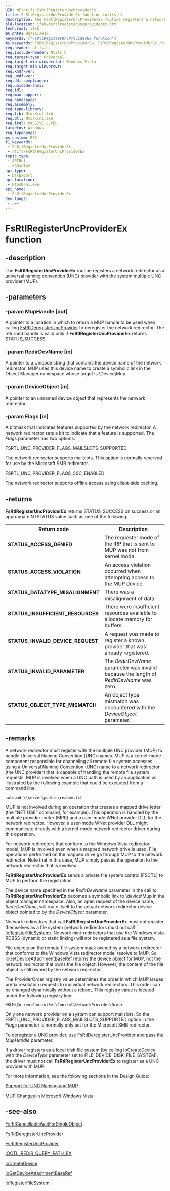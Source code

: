 ```yaml
---
UID: NF:ntifs.FsRtlRegisterUncProviderEx
title: FsRtlRegisterUncProviderEx function (ntifs.h)
description: The FsRtlRegisterUncProviderEx routine registers a network redirector as a universal naming convention (UNC) provider with the system multiple UNC provider (MUP).
old-location: ifsk\fsrtlregisteruncproviderex.htm
tech.root: ifsk
ms.date: 04/16/2018
keywords: ["FsRtlRegisterUncProviderEx function"]
ms.keywords: FsRtlRegisterUncProviderEx, FsRtlRegisterUncProviderEx routine [Installable File System Drivers], fsrtlref_ae033ff2-3d3a-468c-973d-d6a78a2293a2.xml, ifsk.fsrtlregisteruncproviderex, ntifs/FsRtlRegisterUncProviderEx
req.header: ntifs.h
req.include-header: Ntifs.h
req.target-type: Universal
req.target-min-winverclnt: Windows Vista
req.target-min-winversvr: 
req.kmdf-ver: 
req.umdf-ver: 
req.ddi-compliance: 
req.unicode-ansi: 
req.idl: 
req.max-support: 
req.namespace: 
req.assembly: 
req.type-library: 
req.lib: NtosKrnl.lib
req.dll: NtosKrnl.exe
req.irql: PASSIVE_LEVEL
targetos: Windows
req.typenames: 
ms.custom: RS5
f1_keywords:
 - FsRtlRegisterUncProviderEx
 - ntifs/FsRtlRegisterUncProviderEx
topic_type:
 - APIRef
 - kbSyntax
api_type:
 - DllExport
api_location:
 - NtosKrnl.exe
api_name:
 - FsRtlRegisterUncProviderEx
dev_langs:
 - c++
---
```


# FsRtlRegisterUncProviderEx function


## -description

The <b>FsRtlRegisterUncProviderEx</b> routine registers a network redirector as a universal naming convention (UNC) provider with the system multiple UNC provider (MUP).

## -parameters

### -param MupHandle [out]


A pointer to a location in which to return a MUP handle to be used when calling <a href="/windows-hardware/drivers/ddi/ntifs/nf-ntifs-fsrtlderegisteruncprovider">FsRtlDeregisterUncProvider</a> to deregister the network redirector. The returned handle is valid only if <b>FsRtlRegisterUncProviderEx</b> returns STATUS_SUCCESS.

### -param RedirDevName [in]


A pointer to a Unicode string that contains the device name of the network redirector. MUP uses this device name to create a symbolic link in the Object Manager namespace whose target is \Device\Mup.

### -param DeviceObject [in]


A pointer to an unnamed device object that represents the network redirector.

### -param Flags [in]


A bitmask that indicates features supported by the network redirector. A network redirector sets a bit to indicate that a feature is supported. The <i>Flags</i> parameter has two options: 

FSRTL_UNC_PROVIDER_FLAGS_MAILSLOTS_SUPPORTED

The network redirector supports mailslots. This option is normally reserved for use by the Microsoft SMB redirector.

FSRTL_UNC_PROVIDER_FLAGS_CSC_ENABLED

The network redirector supports offline access using client-side caching.

## -returns

<b>FsRtlRegisterUncProviderEx</b> returns STATUS_SUCCESS on success or an appropriate NTSTATUS value such as one of the following: 

<table>
<tr>
<th>Return code</th>
<th>Description</th>
</tr>
<tr>
<td width="40%">
<dl>
<dt><b>STATUS_ACCESS_DENIED</b></dt>
</dl>
</td>
<td width="60%">
The requester mode of the IRP that is sent to MUP was not from kernel mode. 

</td>
</tr>
<tr>
<td width="40%">
<dl>
<dt><b>STATUS_ACCESS_VIOLATION</b></dt>
</dl>
</td>
<td width="60%">
An access violation occurred when attempting access to the MUP device. 

</td>
</tr>
<tr>
<td width="40%">
<dl>
<dt><b>STATUS_DATATYPE_MISALIGNMENT</b></dt>
</dl>
</td>
<td width="60%">
There was a misalignment of data. 

</td>
</tr>
<tr>
<td width="40%">
<dl>
<dt><b>STATUS_INSUFFICIENT_RESOURCES</b></dt>
</dl>
</td>
<td width="60%">
There were insufficient resources available to allocate memory for buffers.

</td>
</tr>
<tr>
<td width="40%">
<dl>
<dt><b>STATUS_INVALID_DEVICE_REQUEST</b></dt>
</dl>
</td>
<td width="60%">
A request was made to register a known provider that was already registered. 

</td>
</tr>
<tr>
<td width="40%">
<dl>
<dt><b>STATUS_INVALID_PARAMETER</b></dt>
</dl>
</td>
<td width="60%">
The <i>RedirDevName</i> parameter was invalid because the length of <i>RedirDevName</i> was zero. 

</td>
</tr>
<tr>
<td width="40%">
<dl>
<dt><b>STATUS_OBJECT_TYPE_MISMATCH</b></dt>
</dl>
</td>
<td width="60%">
An object type mismatch was encountered with the <i>DeviceObject</i> parameter. 

</td>
</tr>
</table>

## -remarks

A network redirector must register with the multiple UNC provider (MUP) to handle Universal Naming Convention (UNC) names. MUP is a kernel-mode component responsible for channeling all remote file system accesses using a Universal Naming Convention (UNC) name to a network redirector (the UNC provider) that is capable of handling the remote file system requests. MUP is involved when a UNC path is used by an application as illustrated by the following example that could be executed from a command line: 


```
notepad \\server\public\readme.txt
```

MUP is not involved during an operation that creates a mapped drive letter (the "NET USE" command, for example). This operation is handled by the multiple provider router (MPR) and a user-mode WNet provider DLL for the network redirector. However, a user-mode WNet provider DLL might communicate directly with a kernel-mode network redirector driver during this operation.

For network redirectors that conform to the Windows Vista redirector model, MUP is involved even when a mapped network drive is used. File operations performed on the mapped drive go through MUP to the network redirector. Note that in this case, MUP simply passes the operation to the network redirector that is involved.

<b>FsRtlRegisterUncProviderEx</b> sends a private file system control (FSCTL) to MUP to perform the registration. 

The device name specified in the <i>RedirDevName</i> parameter in the call to <b>FsRtlRegisterUncProviderEx</b> becomes a symbolic link to \device\Mup in the object manager namespace. Also, an open request of the device name, <i>RedirDevName</i>, will route itself to the actual network redirector device object pointed to by the <i>DeviceObject</i> parameter. 

Network redirectors that call <b>FsRtlRegisterUncProviderEx</b> must not register themselves as a file system (network redirectors must not call <a href="/windows-hardware/drivers/ddi/ntifs/nf-ntifs-ioregisterfilesystem">IoRegisterFileSystem</a>). Network mini-redirectors that use the Windows Vista RDBSS (dynamic or static linking) will not be registered as a file system.

File objects on the remote file system stack owned by a network redirector that conforms to the Windows Vista redirector model resolve to MUP. So <a href="/windows-hardware/drivers/ddi/ntifs/nf-ntifs-iogetdeviceattachmentbaseref">IoGetDeviceAttachmentBaseRef</a> returns the device object for MUP, not the network redirector that owns the file object. However, the content of the file object is still owned by the network redirector. 

The ProviderOrder registry value determines the order in which MUP issues prefix resolution requests to individual network redirectors. This order can be changed dynamically without a reboot. This registry value is located under the following registry key: 


```
HKLM\CurrentControlSet\Control\NetworkProvider\Order
```

Only one network provider on a system can support mailslots. So the FSRTL_UNC_PROVIDER_FLAGS_MAILSLOTS_SUPPORTED option in the <i>Flags</i> parameter is normally only set for the Microsoft SMB redirector.

To deregister a UNC provider, use <a href="/windows-hardware/drivers/ddi/ntifs/nf-ntifs-fsrtlderegisteruncprovider">FsRtlDeregisterUncProvider</a> and pass the <i>MupHandle</i> parameter.

If a driver registers as a local disk file system (by calling <a href="/windows-hardware/drivers/ddi/wdm/nf-wdm-iocreatedevice">IoCreateDevice</a> with the <i>DeviceType</i> parameter set to FILE_DEVICE_DISK_FILE_SYSTEM), the driver must not call <b>FsRtlRegisterUncProviderEx</b> to register as a UNC provider with MUP.

For more information, see the following sections in the Design Guide:


<a href="/windows-hardware/drivers/ifs/support-for-unc-naming-and-mup">Support for UNC Naming and MUP</a>



<a href="/windows-hardware/drivers/ifs/mup-changes-in-microsoft-windows-vista">MUP Changes in Microsoft Windows Vista</a>

## -see-also

<a href="/windows-hardware/drivers/ddi/ntifs/nf-ntifs-fsrtlcancellablewaitforsingleobject">FsRtlCancellableWaitForSingleObject</a>



<a href="/windows-hardware/drivers/ddi/ntifs/nf-ntifs-fsrtlderegisteruncprovider">FsRtlDeregisterUncProvider</a>



<a href="/windows-hardware/drivers/ddi/ntifs/nf-ntifs-_fsrtl_advanced_fcb_header-fsrtlregisteruncprovider">FsRtlRegisterUncProvider</a>



<a href="/windows-hardware/drivers/ddi/ntifs/ni-ntifs-ioctl_redir_query_path_ex">IOCTL_REDIR_QUERY_PATH_EX</a>



<a href="/windows-hardware/drivers/ddi/wdm/nf-wdm-iocreatedevice">IoCreateDevice</a>



<a href="/windows-hardware/drivers/ddi/ntifs/nf-ntifs-iogetdeviceattachmentbaseref">IoGetDeviceAttachmentBaseRef</a>



<a href="/windows-hardware/drivers/ddi/ntifs/nf-ntifs-ioregisterfilesystem">IoRegisterFileSystem</a>
